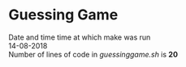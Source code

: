 # Guessing Game 
Date and time time at which make was run  
14-08-2018  
Number of lines of code in *guessinggame.sh* is **20**  
